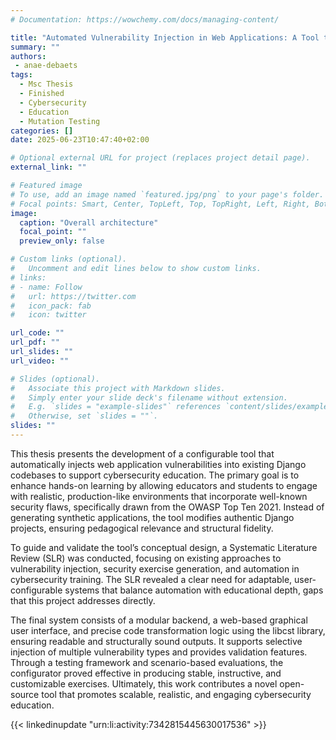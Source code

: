 ```yaml
---
# Documentation: https://wowchemy.com/docs/managing-content/

title: "Automated Vulnerability Injection in Web Applications: A Tool to Support Cybersecurity Education"
summary: ""
authors: 
 - anae-debaets
tags: 
  - Msc Thesis
  - Finished
  - Cybersecurity
  - Education
  - Mutation Testing
categories: []
date: 2025-06-23T10:47:40+02:00

# Optional external URL for project (replaces project detail page).
external_link: ""

# Featured image
# To use, add an image named `featured.jpg/png` to your page's folder.
# Focal points: Smart, Center, TopLeft, Top, TopRight, Left, Right, BottomLeft, Bottom, BottomRight.
image:
  caption: "Overall architecture"
  focal_point: ""
  preview_only: false

# Custom links (optional).
#   Uncomment and edit lines below to show custom links.
# links:
# - name: Follow
#   url: https://twitter.com
#   icon_pack: fab
#   icon: twitter

url_code: ""
url_pdf: ""
url_slides: ""
url_video: ""

# Slides (optional).
#   Associate this project with Markdown slides.
#   Simply enter your slide deck's filename without extension.
#   E.g. `slides = "example-slides"` references `content/slides/example-slides.md`.
#   Otherwise, set `slides = ""`.
slides: ""
---
```


This thesis presents the development of a configurable tool that automatically injects web application vulnerabilities into existing Django codebases to support cybersecurity education. The primary goal is to enhance hands-on learning by allowing educators and students to engage with realistic, production-like environments that incorporate well-known security flaws, specifically drawn from the OWASP Top Ten 2021. Instead of generating synthetic applications, the tool modifies authentic Django projects, ensuring pedagogical relevance and structural fidelity.

To guide and validate the tool’s conceptual design, a Systematic Literature Review (SLR) was conducted, focusing on existing approaches to vulnerability injection, security exercise generation, and automation in cybersecurity training. The SLR revealed a clear need for adaptable, user-configurable systems that balance automation with educational depth, gaps that this project addresses directly.

The final system consists of a modular backend, a web-based graphical user interface, and precise code transformation logic using the libcst library, ensuring readable and structurally sound outputs. It supports selective injection of multiple vulnerability types and provides validation features. Through a testing framework and scenario-based evaluations, the configurator proved effective in producing stable, instructive, and customizable exercises. Ultimately, this work contributes a novel open-source tool that promotes scalable, realistic, and engaging cybersecurity education.

{{< linkedinupdate "urn:li:activity:7342815445630017536" >}}